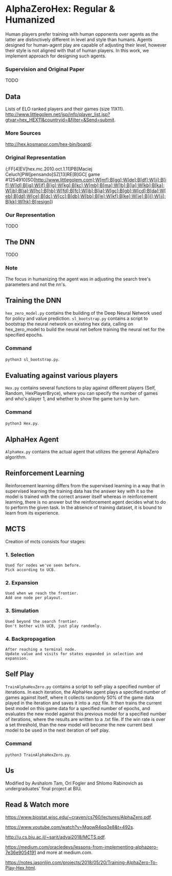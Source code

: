 # AlphaZeroHex: Regular & Humanized 
Human players prefer training with human opponents over agents as the latter are distinctively different in level and style than humans. Agents designed for human-agent play are capable of adjusting their level, however their style is not aligned with that of human players. In this work, we implement approach for designing such agents.

### Supervision and Original Paper
TODO

## Data
Lists of ELO ranked players and their games (size 11X11).
http://www.littlegolem.net/jsp/info/player_list.jsp?gtvar=hex_HEX11&countryid=&filter=&Send=submit.

### More Sources
http://hex.kosmanor.com/hex-bin/board/.

### Original Representation
(;FF[4]EV[hex.mc.2010.oct.1.11]PB[Maciej Celuch]PW[pensando]SZ[13]RE[B]GC[ game #1254910]SO[http://www.littlegolem.com];W[mf];B[gg];W[de];B[df];W[ji];B[if];W[ld];B[jg];W[jf];B[ig];W[kg];B[kc];W[mb];B[ma];W[lb];B[la];W[kb];B[ka];W[jb];B[ja];W[hc];B[hb];W[fd];B[fc];W[ib];B[ia];W[gc];B[gb];W[cd];B[da];W[eb];B[dd];W[ce];B[dc];W[cc];B[db];W[bb];B[le];W[kf];B[ke];W[je];B[il];W[jj];B[kk];W[hk];B[resign])

### Our Representation
TODO

## The DNN
TODO

### Note
The focus in humanizing the agent was in adjusting the search tree's parameters and not the nn's. 

## Training the DNN
`hex_zero_model.py` contains the building of the Deep Neural Network used for policy and value prediction.
`sl_bootstrap.py` contains a script to bootstrap the neural network on existing hex data, calling on hex_zero_model to build the neural net before training the neural net for the specified epochs.

### Command
`python3 sl_bootstrap.py`.

## Evaluating against various players
`Hex.py` contains several functions to play against different players (Self, Random, HexPlayerBryce), where you can specify the number of games and who's player 1, and whether to show the game turn by turn. 

### Command
`python3 Hex.py`.

## AlphaHex Agent
`AlphaHex.py` contains the actual agent that utilizes the general AlphaZero algorithm. 

## Reinforcement Learning
Reinforcement learning differs from the supervised learning in a way that in supervised learning the training data has the answer key with it so the model is trained with the correct answer itself whereas in reinforcement learning, there is no answer but the reinforcement agent decides what to do to perform the given task. In the absence of training dataset, it is bound to learn from its experience.

## MCTS
Creation of mcts consists four stages:
### 1. Selection
    Used for nodes we've seen before.
    Pick according to UCB.
### 2. Expansion
    Used when we reach the frontier.
    Add one node per playout.
### 3. Simulation
    Used beyond the search frontier.
    Don't bother with UCB, just play randomly.
### 4. Backpropagation
    After reaching a terminal node.
    Update value and visits for states expanded in selection and expansion.

## Self Play
`TrainAlphaHexZero.py` contains a script to self-play a specified number of iterations. In each iteration, the AlphaHex agent plays a specified number of games against itself, where it collects randomly 50% of the game data played in the iteration and saves it into a .npz file. It then trains the current best model on this game data for a specified number of epochs, and evaluates the new model against this previous model for a specified number of iterations, where the results are written to a .txt file. If the win rate is over a set threshold, than the new model will become the new current best model to be used in the next iteration of self play.  

### Command
`python3 TrainAlphaHexZero.py`.

## Us
Modified by Avshalom Tam, Ori Fogler and Shlomo Rabinovich as undergraduates' final project at BIU.

## Read & Watch more
https://www.biostat.wisc.edu/~craven/cs760/lectures/AlphaZero.pdf.

https://www.youtube.com/watch?v=MgowR4pq3e8&t=492s.

http://u.cs.biu.ac.il/~sarit/advai2018/MCTS.pdf.

https://medium.com/oracledevs/lessons-from-implementing-alphazero-7e36e9054191 and more at medium.com.

https://notes.jasonljin.com/projects/2018/05/20/Training-AlphaZero-To-Play-Hex.html.




